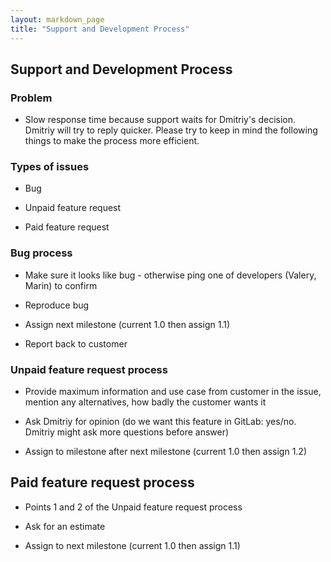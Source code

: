```yaml
---
layout: markdown_page
title: "Support and Development Process"
---
```

## Support and Development Process

### Problem

* Slow response time because support waits for Dmitriy's decision. Dmitriy will try to reply quicker. Please try to keep in mind the following things to make the process more efficient.

### Types of issues

* Bug

* Unpaid feature request

* Paid feature request

### Bug process

* Make sure it looks like bug - otherwise ping one of developers (Valery, Marin) to confirm

* Reproduce bug

* Assign next milestone  (current 1.0 then assign 1.1)

* Report back to customer

### Unpaid feature request process

* Provide maximum information and use case from customer in the issue, mention any alternatives, how badly the customer wants it

* Ask Dmitriy for opinion (do we want this feature in GitLab: yes/no. Dmitriy might ask more questions before answer) 

* Assign to milestone after next milestone (current 1.0 then assign 1.2)

## Paid feature request process

* Points 1 and 2 of the Unpaid feature request process

* Ask for an estimate

* Assign to next milestone (current 1.0 then assign 1.1)